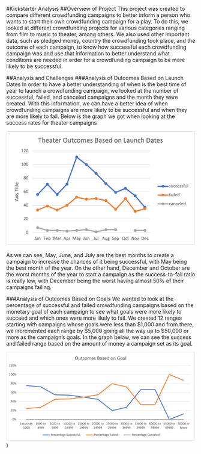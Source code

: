#Kickstarter Analysis 
##Overview of Project
This project was created to compare different crowdfunding campaigns to better inform a person who wants to start their own crowdfunding campaign for a play. To do this, we looked at different crowdfunding projects for various categories ranging from film to music to theater, among others. We also used other important data, such as pledged money, country the crowdfunding took place, and the outcome of each campaign, to know how successful each crowdfunding campaign was and use that information to better understand what conditions are needed in order for a crowdfunding campaign to be more likely to be successful. 

##Analysis and Challenges
###Analysis of Outcomes Based on Launch Dates
In order to have a better understanding of when is the best time of year to launch a crowdfunding campaign, we looked at the number of successful, failed, and canceled campaigns and the month they were created. With this information, we can have a better idea of when crowdfunding campaigns are more likely to be successful and when they are more likely to fail. Below is the graph we got when looking at the success rates for theater campaigns 

![Alt text](https://github.com/dntalx/kickstarter-analysis/blob/main/Theater_Outcomes_vs_Launch.png)

As we can see, May, June, and July are the best months to create a campaign to increase the chances of it being successful, with May being the best month of the year. On the other hand, December and October are the worst months of the year to start a campaign as the success-to-fail ratio is really low, with December being the worst having almost 50% of their campaigns failing.

###Analysis of Outcomes Based on Goals
We wanted to look at the percentage of successful and failed crowdfunding campaigns based on the monetary goal of each campaign to see what goals were more likely to succeed and which ones were more likely to fail. We created 12 ranges starting with campaigns whose goals were less than $1,000 and from there, we incremented each range by $5,000 going all the way up to $50,000 or more as the campaign’s goals. In the graph below, we can see the success and failed range based on the amount of money a campaign set as its goal.

![Alt text](https://github.com/dntalx/kickstarter-analysis/blob/main/Outcomes_vs_Goals.png))
